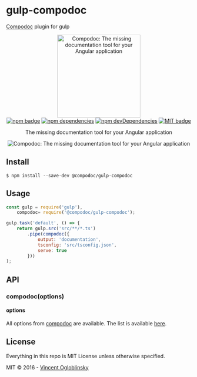 # gulp-compodoc
[Compodoc](https://github.com/compodoc/compodoc) plugin for gulp

<p align="center">
  <img src="https://avatars3.githubusercontent.com/u/23202313" alt="Compodoc: The missing documentation tool for your Angular application" width="226">
  <br>
  <a href="https://www.npmjs.com/package/gulp-compodoc"><img src="https://badge.fury.io/js/gulp-compodoc.svg" alt="npm badge"></a>
  <a href="https://david-dm.org/compodoc/gulp-compodoc"><img src="https://david-dm.org/compodoc/gulp-compodoc.svg" alt="npm dependencies"></a>
  <a href="https://david-dm.org/compodoc/gulp-compodoc?type=dev"><img src="https://david-dm.org/compodoc/gulp-compodoc/dev-status.svg" alt="npm devDependencies"></a>
  <a href="http://opensource.org/licenses/MIT"><img src="http://img.shields.io/badge/license-MIT-brightgreen.svg" alt="MIT badge"></a>
</p>

<p align="center">The missing documentation tool for your Angular application</p>

<p align="center">
  <img src="https://raw.githubusercontent.com/compodoc/compodoc/master/screenshots/main-view.png" alt="Compodoc: The missing documentation tool for your Angular application">
</p>

## Install

```
$ npm install --save-dev @compodoc/gulp-compodoc
```

## Usage

```js
const gulp = require('gulp'),
    compodoc= require('@compodoc/gulp-compodoc');

gulp.task('default', () => {
	return gulp.src('src/**/*.ts')
		.pipe(compodoc({
            output: 'documentation',
            tsconfig: 'src/tsconfig.json',
            serve: true
        }))
);
```


## API

### compodoc(options)

#### options

All options from [compodoc](https://github.com/compodoc/compodoc) are available. The list is available [here](https://github.com/compodoc/compodoc#usage).

## License

Everything in this repo is MIT License unless otherwise specified.

MIT © 2016 - [Vincent Ogloblinsky](http://www.vincentogloblinsky.com)
